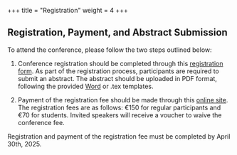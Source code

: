 +++
title = "Registration"
weight = 4
+++


<!---

**TODO** 

- Add link to registration form
- On-site or online? (If online is a possibility!)
- Abstract submission
- Deadlines
- Add "Other useful links"
[WATOC conference](https://www.watoc2025.no) Oslo, Norway, June 21-27
[Reusable librariers in Quantum Chemistry](https://www.helsinki.fi/en/conferences/reusable-libraries-quantum-chemistry-2025) Helsinki, Finland, June 29-July 3

--->


## Registration, Payment, and Abstract Submission
To attend the conference, please follow the two steps outlined below:

1. Conference registration should be completed through this [registration form](https://forms.gle/VPC8UDni7dvzs82u7). As part of the registration process, participants are required to submit an abstract. The abstract should be uploaded in PDF format, following the provided <a href="/static/firstname-lastname.docx" download="firstname-lastname.docx" class="btn">Word</a> or .tex templates.

2. Payment of the registration fee should be made through this [online site](https://hi.converia.de/frontend/index.php?sub=123). The registration fees are as follows: €150 for regular participants and €70 for students. Invited speakers will receive a voucher to waive the conference fee.


Registration and payment of the registration fee must be completed by April 30th, 2025.



